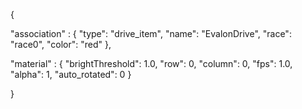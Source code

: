 {

"association" : {
"type": "drive_item",
"name": "EvalonDrive",
"race": "race0",
"color": "red"
},

"material" : {
"brightThreshold": 1.0,
"row": 0,
"column": 0,
"fps": 1.0,
"alpha": 1,
"auto_rotated": 0
}

}


